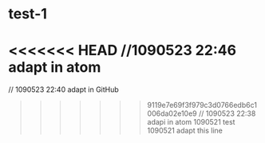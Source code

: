 # test-1
<<<<<<< HEAD
//1090523 22:46 adapt in atom
=======
// 1090523 22:40 adapt in GitHub
>>>>>>> 9119e7e69f3f979c3d0766edb6c1006da02e10e9
// 1090523 22:38 adapi in atom
1090521 test
1090521 adapt this line

